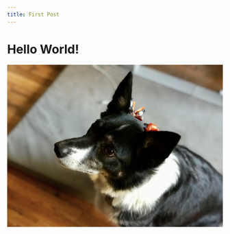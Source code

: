 ```yaml
---
title: First Post
---
```

# Hello World!

![](/media/1D671ABC-993F-4340-8221-5EACD0A8DF7E_1_201_a.jpeg)